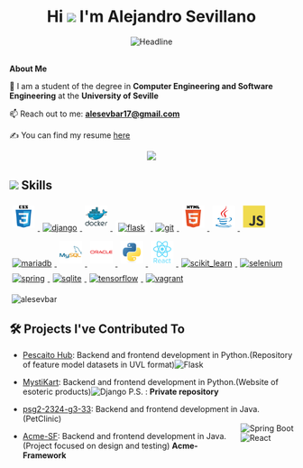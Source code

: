 <h1 align="center">Hi <img src="https://media.giphy.com/media/hvRJCLFzcasrR4ia7z/giphy.gif" width="35"> I'm Alejandro Sevillano</h1>

<div align=center>
        <img src="https://readme-typing-svg.herokuapp.com?color=%236FDA44&size=32&center=true&vCenter=true&width=600&height=50&lines=Web+Developer;Computer+Engineering+Student" alt="Headline" />
    </div>  


<br> **About Me**

 🌱 I am a student of the degree in **Computer Engineering and Software Engineering** at the **University of Seville**

 📫 Reach out to me: **alesevbar17@gmail.com**

 ✍ You can find my resume [here](https://drive.google.com/file/d/15xZoP-y2Oi6UrwszJQXwNvlMUhezzXU2/view?usp=drive_link)

 <p  align="center">
<img src="https://user-images.githubusercontent.com/73097560/115834477-dbab4500-a447-11eb-908a-139a6edaec5c.gif">             
<br>

## <img src="https://media2.giphy.com/media/QssGEmpkyEOhBCb7e1/giphy.gif?cid=ecf05e47a0n3gi1bfqntqmob8g9aid1oyj2wr3ds3mg700bl&rid=giphy.gif" width="25"> <b>Skills</b>

<p align="left">
  <a href="https://www.w3schools.com/css/" target="_blank" rel="noreferrer">
    <img src="https://raw.githubusercontent.com/devicons/devicon/master/icons/css3/css3-original-wordmark.svg" alt="css3" width="40" height="40" style="margin: 5px;" />
  </a>
  <a href="https://www.djangoproject.com/" target="_blank" rel="noreferrer">
    <img src="https://cdn.worldvectorlogo.com/logos/django.svg" alt="django" width="40" height="40" style="margin: 5px;" />
  </a>
  <a href="https://www.docker.com/" target="_blank" rel="noreferrer">
    <img src="https://raw.githubusercontent.com/devicons/devicon/master/icons/docker/docker-original-wordmark.svg" alt="docker" width="40" height="40" style="margin: 5px;" />
  </a>
  <a href="https://flask.palletsprojects.com/" target="_blank" rel="noreferrer">
    <img src="https://www.vectorlogo.zone/logos/palletsprojects_flask/palletsprojects_flask-ar21~v2.svg" alt="flask" width="40" height="40" style="margin: 5px; background-color: white; border-radius: 5px; padding: 5px;" />
  </a>
  <a href="https://git-scm.com/" target="_blank" rel="noreferrer">
    <img src="https://www.vectorlogo.zone/logos/git-scm/git-scm-icon.svg" alt="git" width="40" height="40" style="margin: 5px;" />
  </a>
  <a href="https://www.w3.org/html/" target="_blank" rel="noreferrer">
    <img src="https://raw.githubusercontent.com/devicons/devicon/master/icons/html5/html5-original-wordmark.svg" alt="html5" width="40" height="40" style="margin: 5px;" />
  </a>
  <a href="https://www.java.com" target="_blank" rel="noreferrer">
    <img src="https://raw.githubusercontent.com/devicons/devicon/master/icons/java/java-original.svg" alt="java" width="40" height="40" style="margin: 5px;" />
  </a>
  <a href="https://developer.mozilla.org/en-US/docs/Web/JavaScript" target="_blank" rel="noreferrer">
    <img src="https://raw.githubusercontent.com/devicons/devicon/master/icons/javascript/javascript-original.svg" alt="javascript" width="40" height="40" style="margin: 5px;" />
  </a>
  <a href="https://mariadb.org/" target="_blank" rel="noreferrer">
    <img src="https://www.vectorlogo.zone/logos/mariadb/mariadb-icon.svg" alt="mariadb" width="40" height="40" style="margin: 5px;" />
  </a>
  <a href="https://www.mysql.com/" target="_blank" rel="noreferrer">
    <img src="https://raw.githubusercontent.com/devicons/devicon/master/icons/mysql/mysql-original-wordmark.svg" alt="mysql" width="40" height="40" style="margin: 5px;" />
  </a>
  <a href="https://www.oracle.com/" target="_blank" rel="noreferrer">
    <img src="https://raw.githubusercontent.com/devicons/devicon/master/icons/oracle/oracle-original.svg" alt="oracle" width="40" height="40" style="margin: 5px;" />
  </a>
  <a href="https://www.python.org" target="_blank" rel="noreferrer">
    <img src="https://raw.githubusercontent.com/devicons/devicon/master/icons/python/python-original.svg" alt="python" width="40" height="40" style="margin: 5px;" />
  </a>
  <a href="https://reactjs.org/" target="_blank" rel="noreferrer">
    <img src="https://raw.githubusercontent.com/devicons/devicon/master/icons/react/react-original-wordmark.svg" alt="react" width="40" height="40" style="margin: 5px;" />
  </a>
  <a href="https://scikit-learn.org/" target="_blank" rel="noreferrer">
    <img src="https://upload.wikimedia.org/wikipedia/commons/0/05/Scikit_learn_logo_small.svg" alt="scikit_learn" width="40" height="40" style="margin: 5px;" />
  </a>
  <a href="https://www.selenium.dev" target="_blank" rel="noreferrer">
    <img src="https://raw.githubusercontent.com/detain/svg-logos/780f25886640cef088af994181646db2f6b1a3f8/svg/selenium-logo.svg" alt="selenium" width="40" height="40" style="margin: 5px;" />
  </a>
  <a href="https://spring.io/" target="_blank" rel="noreferrer">
    <img src="https://www.vectorlogo.zone/logos/springio/springio-icon.svg" alt="spring" width="40" height="40" style="margin: 5px;" />
  </a>
  <a href="https://www.sqlite.org/" target="_blank" rel="noreferrer">
    <img src="https://www.vectorlogo.zone/logos/sqlite/sqlite-icon.svg" alt="sqlite" width="40" height="40" style="margin: 5px;" />
  </a>
  <a href="https://www.tensorflow.org" target="_blank" rel="noreferrer">
    <img src="https://www.vectorlogo.zone/logos/tensorflow/tensorflow-icon.svg" alt="tensorflow" width="40" height="40" style="margin: 5px;" />
  </a>
  <a href="https://www.vagrantup.com/" target="_blank" rel="noreferrer">
    <img src="https://www.vectorlogo.zone/logos/vagrantup/vagrantup-icon.svg" alt="vagrant" width="40" height="40" style="margin: 5px;" />
  </a>
</p>


<p>&nbsp;<img align="center" src="https://github-readme-stats.vercel.app/api?username=alesevbar&show_icons=true&locale=en" alt="alesevbar" /></p>





## 🛠️ Projects I've Contributed To

- [Pescaito Hub](https://github.com/pescaito-team/pescaito-hub): Backend and frontend development in Python.(Repository of feature model datasets in UVL format)![Flask](https://img.shields.io/badge/Flask-black?logo=flask)
- [MystiKart](https://github.com/PGPI-1-11/MystiKart): Backend and frontend development in Python.(Website of esoteric products)![Django](https://img.shields.io/badge/Django-green?logo=django) P.S. : **Private repository**
- [psg2-2324-g3-33](https://github.com/gii-is-psg2/psg2-2324-g3-33): Backend and frontend development in Java. (PetClinic)  
  <span style="float:right"><img src="https://www.vectorlogo.zone/logos/springio/springio-icon.svg" alt="Spring Boot" width="20"/>  
  <img src="https://img.shields.io/badge/react-%2320232a.svg?style=flat&logo=react&logoColor=%2361DAFB" alt="React" width="20"/></span>
- [Acme-SF](https://github.com/orgs/C1-010/repositories): Backend and frontend development in Java.(Project focused on design and testing) **Acme-Framework**


  </td>
</tr>
</table>
<!--- stats (end) -->

</p>        
<!--- stats (end) -->

          
<br>
